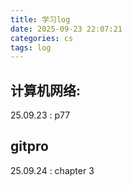 ```yaml
---
title: 学习log
date: 2025-09-23 22:07:21
categories: cs
tags: log
---
```


## 计算机网络:
25.09.23 : p77

## gitpro

25.09.24 : chapter 3

